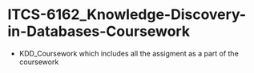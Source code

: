 # ITCS-6162_Knowledge-Discovery-in-Databases-Coursework
- KDD_Coursework which includes all the assigment as a part of the coursework
